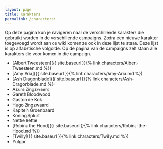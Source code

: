 ```yaml
---
layout: page
title: Karakters
permalink: /characters/
---
```


Op deze pagina kun je navigeren naar de verschillende karakters die gebruikt worden in de verschillende campaigns. Zodra een nieuwe karakter toegevoegd wordt aan de wiki komen ze ook in deze lijst te staan. Deze lijst is op alfabetische volgorde. Op de pagina van de campaigns zelf staan alle karakters die voor komen in die campaign.

* [Albert Tweesteen]({{ site.baseurl }}{% link characters/Albert-Tweesteen.md %})
* [Amy Aria]({{ site.baseurl }}{% link characters/Amy-Aria.md %})
* [Ash Dragonblade]({{ site.baseurl }}{% link characters/Ash-Dragonblade.md %})
* Azura Zingzwaard
* Gareth Bloodwood
* Gaston de Kok
* Hugo Zingzwaard
* Kapitein Groenbaard
* Koning Splurt
* Nettie Bettie
* [Robina the Hood]({{ site.baseurl }}{% link characters/Robina-the-Hood.md %})
* [Twilly]({{ site.baseurl }}{% link characters/Twilly.md %})
* Yulgar